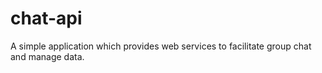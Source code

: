 # chat-api
A simple application which provides web services to facilitate group chat and manage data.
